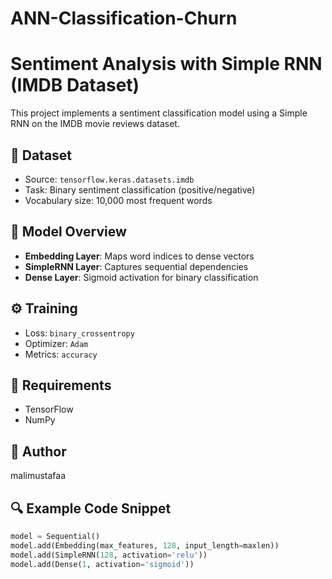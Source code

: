 # ANN-Classification-Churn

# Sentiment Analysis with Simple RNN (IMDB Dataset)

This project implements a sentiment classification model using a Simple RNN on the IMDB movie reviews dataset.

## 📘 Dataset
- Source: `tensorflow.keras.datasets.imdb`
- Task: Binary sentiment classification (positive/negative)
- Vocabulary size: 10,000 most frequent words

## 🧠 Model Overview
- **Embedding Layer**: Maps word indices to dense vectors
- **SimpleRNN Layer**: Captures sequential dependencies
- **Dense Layer**: Sigmoid activation for binary classification

## ⚙️ Training
- Loss: `binary_crossentropy`
- Optimizer: `Adam`
- Metrics: `accuracy`

## 📌 Requirements
- TensorFlow
- NumPy

## 👤 Author
malimustafaa

## 🔍 Example Code Snippet
```python
model = Sequential()
model.add(Embedding(max_features, 128, input_length=maxlen))
model.add(SimpleRNN(128, activation='relu'))
model.add(Dense(1, activation='sigmoid'))


